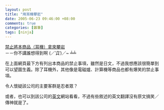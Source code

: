```yaml
--- 
layout: post
title: "用耳機攀岩"
date: 2005-06-23 09:46:00 +08:00
comments: true
categories: [雜筆]
tags: [ninja]
---
```


[禁止將本商品（耳機）拿來攀岩][amadana]  
－－你不講誰想得到啊 (／‵Д′)／~ ╧╧

在上面網頁最下方有列出本商品的禁止事項，雖然是日文，不過我想應該很簡單到可以望圖生義。除了耳機外，其他像是電磁爐、計算機等商品也都有爆笑的禁止事項。

令人懷疑該公司的主要客群是忍者眾？

或者，也可以到該公司的[英文][amadana 2]網站看看，不過有些敘述的英文翻譯沒有原文搞笑／傳神就是了。

[amadana]: http://www.amadana.com/product/pe117/pe117.html
[amadana 2]: http://en.amadana.com/product.html